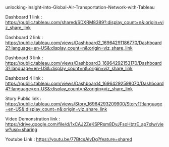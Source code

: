 unlocking-insight-into-Global-Air-Transportation-Network-with-Tableau

Dashboard 1 link : https://public.tableau.com/shared/SDXRM8389?:display_count=n&:origin=viz_share_link

Dashboard 2 link : https://public.tableau.com/views/Dashboard2_16964291186770/Dashboard2?:language=en-US&:display_count=n&:origin=viz_share_link

Dashboard 3 link : https://public.tableau.com/views/Dashboard3_16964292153170/Dashboard3?:language=en-US&:display_count=n&:origin=viz_share_link

Dashboard 4 link : https://public.tableau.com/views/Dashboard4_16964292598070/Dashboard4?:language=en-US&:display_count=n&:origin=viz_share_link

Story Public link : https://public.tableau.com/views/Story_16964293209900/Story1?:language=en-US&:display_count=n&:origin=viz_share_link

Video Demonstration link : https://drive.google.com/file/d/1xCAJ2ZeKSPRsm8DyJFsoHbtrE_ap7xlw/view?usp=sharing

Youtube Link : https://youtu.be/77BtcsAIvDg?feature=shared
